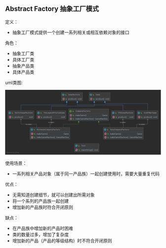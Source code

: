 ## Abstract Factory 抽象工厂模式

定义：
- 抽象工厂模式提供一个创建一系列相关或相互依赖对象的接口

角色：
- 抽象工厂类
- 具体工厂类
- 抽象产品类
- 具体产品类

uml类图:

![uml类图](java/uml.png)

使用场景：
- 一系列相关产品对象（属于同一产品族）一起创建使用时，需要大量重复代码

优点：
- 无需知道创建细节，就可以创建出所需对象
- 将一个系列的产品族一起创建
- 增加新的产品族时符合开闭原则

缺点：
- 在产品族中增加新的产品时困难
- 类的数量过多，增加了复杂度
- 增加新的产品（产品的等级结构）时不符合开闭原则
